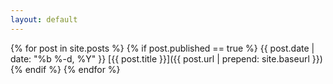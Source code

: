 ```yaml
---
layout: default
---
```


{% for post in site.posts %}
  {% if post.published == true %}
  {{ post.date | date: "%b %-d, %Y" }}
  [{{ post.title }}]({{ post.url | prepend: site.baseurl }})
  {% endif %}
{% endfor %}
